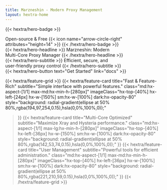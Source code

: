 ```yaml
---
title: Marzneshin - Modern Proxy Management
layout: hextra-home
---
```


{{< hextra/hero-badge >}}
  <div class="hx-w-2 hx-h-2 hx-rounded-full hx-bg-primary-400"></div>
  <span>Open-source & Free</span>
  {{< icon name="arrow-circle-right" attributes="height=14" >}}
{{< /hextra/hero-badge >}}

<div class="hx-mt-6 hx-mb-6">
{{< hextra/hero-headline >}}
  Marzneshin: Modern&nbsp;<br class="sm:hx-block hx-hidden" />Multi-Core Proxy Manager
{{< /hextra/hero-headline >}}
</div>

<div class="hx-mb-12">
{{< hextra/hero-subtitle >}}
  Efficient, secure, and&nbsp;<br class="sm:hx-block hx-hidden" />user-friendly proxy control
{{< /hextra/hero-subtitle >}}
</div>

<div class="hx-mb-6">
{{< hextra/hero-button text="Get Started" link="docs" >}}
</div>

<div class="hx-mt-6"></div>

{{< hextra/feature-grid >}}
  {{< hextra/feature-card
    title="Fast & Feature-Rich"
    subtitle="Simple interface with powerful features."
    class="md:hx-aspect-[1/1] max-md:hx-min-h-[280px]"
    imageClass="hx-top-[40%] hx-left-[24px] hx-w-[150%] sm:hx-w-[100%] dark:hx-opacity-80"
    style="background: radial-gradient(ellipse at 50% 80%,rgba(194,97,254,0.15),hsla(0,0%,100%,0));"
  >}}
  {{< hextra/feature-card
    title="Multi-Core Optimized"
    subtitle="Maximize Xray and Hysteria performance."
    class="md:hx-aspect-[1/1] max-lg:hx-min-h-[280px]"
    imageClass="hx-top-[40%] hx-left-[36px] hx-w-[150%] sm:hx-w-[100%] dark:hx-opacity-80"
    style="background: radial-gradient(ellipse at 50% 80%,rgba(142,53,74,0.15),hsla(0,0%,100%,0));"
  >}}
  {{< hextra/feature-card
    title="User Management"
    subtitle="Powerful tools for efficient administration."
    class="md:hx-aspect-[1/1] max-md:hx-min-h-[280px]"
    imageClass="hx-top-[40%] hx-left-[36px] hx-w-[100%] sm:hx-w-[100%] dark:hx-opacity-80"
    style="background: radial-gradient(ellipse at 50% 80%,rgba(221,210,59,0.15),hsla(0,0%,100%,0));"
  >}}
{{< /hextra/feature-grid >}}